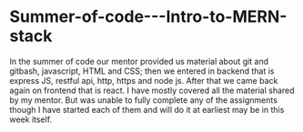 # Summer-of-code---Intro-to-MERN-stack
In the summer of code our mentor provided us material about git and gitbash, javascript, HTML and CSS; then we entered in backend that is express JS, restful api, http, https and node js. After that we came back again on frontend that is react.
I have mostly covered all the material shared by my mentor.
But was unable to fully complete any of the assignments though I have started each of them and will do it at earliest may be in this week itself.
